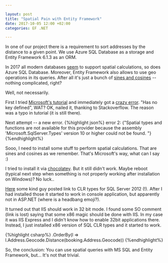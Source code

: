 ```yaml
---

layout: post
title: "Spatial Pain with Entity Framework"
date: 2017-10-05 12:00 +02:00
categories: EF .NET

---
```


In one of our project there is a requirement to sort addresses by the distance to a given point. We use Azure SQL Database
as a storage and Entity Framework 6.1.3 as an ORM. 

In 2017 all modern databases [seem](https://www.scribd.com/presentation/2569355/Geo-Distance-Search-with-MySQL) to support 
spatial calculations, so does Azure SQL Database. Moreover, Entity Framework also allows to use geo operations in its
queries. After all it's just a bunch of [sines and cosines](https://www.scribd.com/presentation/2569355/Geo-Distance-Search-with-MySQL) -- nothing complicated, right? 

Well, not necessarily.

First I tried [Microsoft's tutorial](https://msdn.microsoft.com/en-us/data/hh859721) and immediately got a [crazy error](https://stackoverflow.com/questions/19551142/entitytype-dbgeography-has-no-key-defined). "Has no key defined", WAT? OK, nailed it, thanking to 
Stackoverflow. The reason was a typo in tutorial (it is still there).

Next attempt -- a new error. 
{%highlight json%}
error 2: {"Spatial types and functions are not available for this provider because the assembly 'Microsoft.SqlServer.Types' version 10 or higher could not be found. "}
{%endhighlight%}

Sooo, I need to install some stuff to perform spatial calculations. That are sines and cosines as we remember. That's Microsoft's way,
what can I say :)

I tried to install it via [chocolatey](https://chocolatey.org/packages/sql2016-clrtypes). But it still didn't work. Maybe reboot (typical next step
when something is not properly working after installation on Windows)? No luck..

[Here](https://stackoverflow.com/questions/43221467/assembly-microsoft-sqlserver-types-version-10-or-higher-could-not-be-found) some kind guy posted link to
CLR types for SQL Server 2012 (!). After I had installed those it started to work in console application, but apparently not in ASP.NET (where is a headbang emoji?).

It turned out that IIS should work in 32 bit mode. I found some SO comment (link is lost) saying that some x86 magic should be done with IIS. In my case it was IIS Express and I didn't know how to enable 32bit applications there. Instead, I just installed x86 version of SQL CLR types and it started to work.

{%highlight csharp%}
.OrderBy(l => l.Address.Geocode.Distance(booking.Address.Geocode))
{%endhighlight%}

So, the conclusion: You can use spatial queries with MS SQL and Entity Framework, but... It's not that trivial.